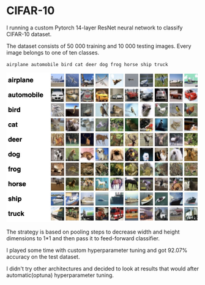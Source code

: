 # CIFAR-10

I running a custom Pytorch 14-layer ResNet neural network to classify CIFAR-10 dataset.

The dataset consists of 50 000 training and 10 000 testing images. Every image belongs to one of ten classes.
```
airplane automobile bird cat deer dog frog horse ship truck
```

![](CIFAR-10.jpg)

The strategy is based on pooling steps to decrease width and height dimensions to 1*1 and then pass it to feed-forward classifier.

I played some time with custom hyperparameter tuning and got 92.07% accuracy on the test dataset.

I didn't try other architectures and decided to look at results that would after automatic(optuna) hyperparameter tuning.
